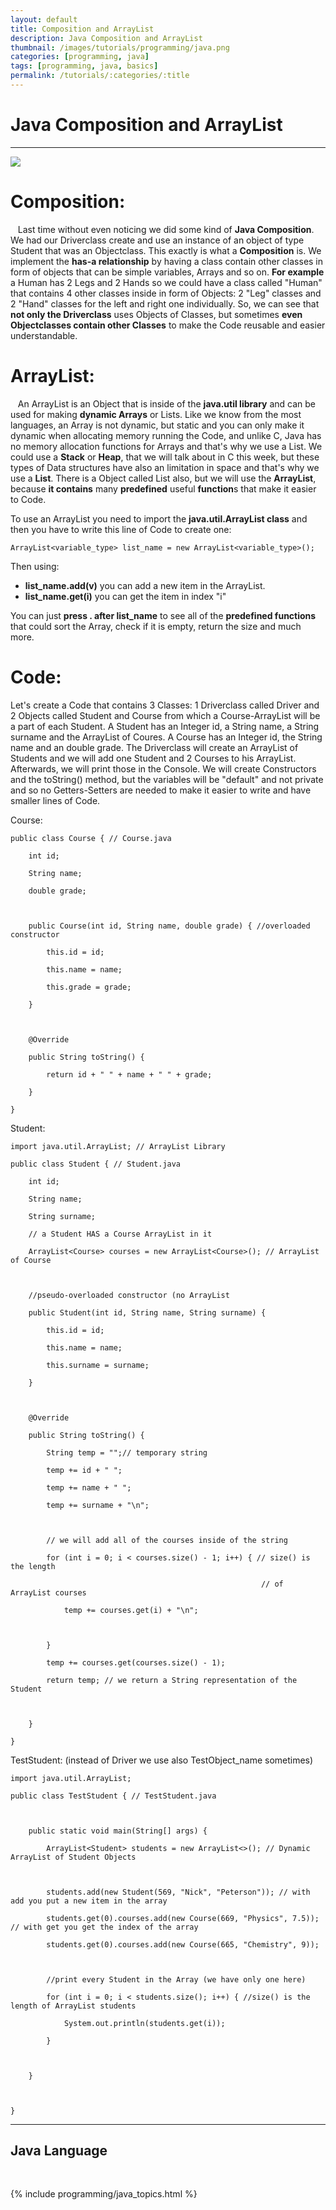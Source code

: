 ```yaml
---
layout: default
title: Composition and ArrayList
description: Java Composition and ArrayList
thumbnail: /images/tutorials/programming/java.png
categories: [programming, java]
tags: [programming, java, basics]
permalink: /tutorials/:categories/:title
---
```


# Java Composition and ArrayList

* * *

![](http://lh3.ggpht.com/_aUOgqE3fGXc/Sh35Y1ga0lI/AAAAAAAAAas/9FnQ1sRJObY/image_thumb%5B2%5D.png?imgmax=800)


# Composition:


   Last time without even noticing we did some kind of **Java Composition**. We had our Driverclass create and use an instance of an object of type Student that was an Objectclass. This exactly is what a **Composition** is. We implement the **has-a relationship** by having a class contain other classes in form of objects that can be simple variables, Arrays and so on. **For example** a Human has 2 Legs and 2 Hands so we could have a class called "Human" that contains 4 other classes inside in form of Objects: 2 "Leg" classes and 2 "Hand" classes for the left and right one individually. So, we can see that **not only the Driverclass** uses Objects of Classes, but sometimes **even Objectclasses contain other Classes** to make the Code reusable and easier understandable. 


# ArrayList:


   An ArrayList is an Object that is inside of the **java.util library** and can be used for making **dynamic Arrays** or Lists. Like we know from the most languages, an Array is not dynamic, but static and you can only make it dynamic when allocating memory running the Code, and unlike C, Java has no memory allocation functions for Arrays and that's why we use a List. We could use a **Stack** or **Heap**, that we will talk about in C this week, but these types of Data structures have also an limitation in space and that's why we use a **List**. There is a Object called List also, but we will use the **ArrayList**, because **it contains** many **predefined** useful **function**s that make it easier to Code. 


To use an ArrayList you need to import the **java.util.ArrayList class** and then you have to write this line of Code to create one:



```
ArrayList<variable_type> list_name = new ArrayList<variable_type>();
```

Then using:


* **list\_name.add(v)** you can add a new item in the ArrayList.
* **list\_name.get(i)** you can get the item in index "i"


You can just **press . after list\_name** to see all of the **predefined functions** that could sort the Array, check if it is empty, return the size and much more.


# Code:


Let's create a Code that contains 3 Classes: 1 Driverclass called Driver and 2 Objects called Student and Course from which a Course-ArrayList will be a part of each Student. A Student has an Integer id, a String name, a String surname and the ArrayList of Coures. A Course has an Integer id, the String name and an double grade. The Driverclass will create an ArrayList of Students and we will add one Student and 2 Courses to his ArrayList. Afterwards, we will print those in the Console. We will create Constructors and the toString() method, but the variables will be "default" and not private and so no Getters-Setters are needed to make it easier to write and have smaller lines of Code.


  



Course:



```
public class Course { // Course.java
```


```
	int id;
```


```
	String name;
```


```
	double grade;
```


```
  

```


```
	public Course(int id, String name, double grade) { //overloaded constructor
```


```
		this.id = id;
```


```
		this.name = name;
```


```
		this.grade = grade;
```


```
	}
```


```
  

```


```
	@Override
```


```
	public String toString() {
```


```
		return id + " " + name + " " + grade;
```


```
	}
```


```
}
```

  



Student:



```
import java.util.ArrayList; // ArrayList Library
```


```
public class Student { // Student.java
```


```
	int id;
```


```
	String name;
```


```
	String surname;
```


```
	// a Student HAS a Course ArrayList in it
```


```
	ArrayList<Course> courses = new ArrayList<Course>(); // ArrayList of Course
```


```
  

```


```
	//pseudo-overloaded constructor (no ArrayList
```


```
	public Student(int id, String name, String surname) { 
```


```
		this.id = id;
```


```
		this.name = name;
```


```
		this.surname = surname;
```


```
	}
```


```
  

```


```
	@Override
```


```
	public String toString() {
```


```
		String temp = "";// temporary string
```


```
		temp += id + " ";
```


```
		temp += name + " ";
```


```
		temp += surname + "\n";
```


```
		
```


```
		// we will add all of the courses inside of the string
```


```
		for (int i = 0; i < courses.size() - 1; i++) { // size() is the length 
```


```
														// of ArrayList courses
```


```
			temp += courses.get(i) + "\n";
```


```
  

```


```
		}
```


```
		temp += courses.get(courses.size() - 1);
```


```
		return temp; // we return a String representation of the Student
```


```
  

```


```
	}
```


```
}
```

  



TestStudent: (instead of Driver we use also TestObject\_name sometimes)



```
import java.util.ArrayList;
```


```
public class TestStudent { // TestStudent.java
```


```
  

```


```
	public static void main(String[] args) {
```


```
		ArrayList<Student> students = new ArrayList<>(); // Dynamic ArrayList of Student Objects
```


```
  

```


```
		students.add(new Student(569, "Nick", "Peterson")); // with add you put a new item in the array
```


```
		students.get(0).courses.add(new Course(669, "Physics", 7.5)); // with get you get the index of the array
```


```
		students.get(0).courses.add(new Course(665, "Chemistry", 9));
```


```
  

```


```
		//print every Student in the Array (we have only one here)
```


```
		for (int i = 0; i < students.size(); i++) { //size() is the length of ArrayList students
```


```
			System.out.println(students.get(i));
```


```
		}
```


```
  

```


```
	}
```


```
  

```


```
}
```

* * *

## Java Language

<br>

{% include programming/java_topics.html %}
  